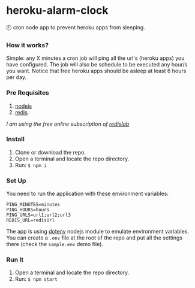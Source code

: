 # heroku-alarm-clock
:clock9: cron node app to prevent heroku apps from sleeping.

### How it works?
Simple: any X minutes a cron job will ping all the url's (heroku apps) you have configured. The job will also be schedule to be executed any hour/s you want. Notice that free heroku apps should be asleep at least 6 hours per day.

### Pre Requisites
1. [nodejs](http://nodejs.org)
2. [redis](http://redis.io/). 

*I am using the free online subscription of [redislab](https://redislabs.com)*

### Install
1. Clone or download the repo.
2. Open a terminal and locate the repo directory.
3. Run: `$ npm i`

### Set Up
You need to run the application with these environment variables:
  ```
  PING_MINUTES=minutes
  PING_HOURS=hours
  PING_URLS=url1;url2;url3
  REDIS_URL=redisUrl
  ```
The app is using [dotenv](https://www.npmjs.com/package/dotenv) nodejs module to emulate environment variables. 
You can create a `.env` file at the root of the repo and put all the settings there (check the `sample.env` demo file).

### Run It
1. Open a terminal and locate the repo directory.
2. Run: `$ npm start`